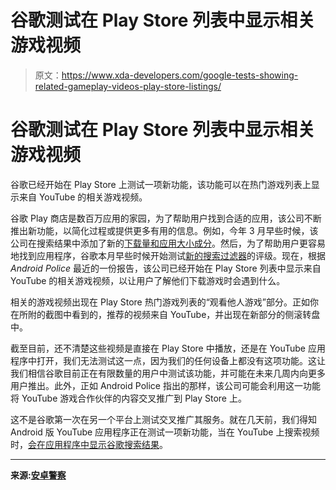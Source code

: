 # 谷歌测试在 Play Store 列表中显示相关游戏视频

> 原文：<https://www.xda-developers.com/google-tests-showing-related-gameplay-videos-play-store-listings/>

# 谷歌测试在 Play Store 列表中显示相关游戏视频

谷歌已经开始在 Play Store 上测试一项新功能，该功能可以在热门游戏列表上显示来自 YouTube 的相关游戏视频。

谷歌 Play 商店是数百万应用的家园，为了帮助用户找到合适的应用，该公司不断推出新功能，以简化过程或提供更多有用的信息。例如，今年 3 月早些时候，该公司在搜索结果中添加了新的[下载量和应用大小成分](https://www.xda-developers.com/google-play-store-shows-download-count-size-search-results/)。然后，为了帮助用户更容易地找到应用程序，谷歌本月早些时候开始测试[新的搜索过滤器](https://www.xda-developers.com/google-play-store-tests-search-filters-ratings-editors-choice-new-applications/)的评级。现在，根据 *Android Police* 最近的一份报告，该公司已经开始在 Play Store 列表中显示来自 YouTube 的相关游戏视频，以让用户了解他们下载游戏时会遇到什么。

相关的游戏视频出现在 Play Store 热门游戏列表的“观看他人游戏”部分。正如你在所附的截图中看到的，推荐的视频来自 YouTube，并出现在新部分的侧滚转盘中。

截至目前，还不清楚这些视频是直接在 Play Store 中播放，还是在 YouTube 应用程序中打开，我们无法测试这一点，因为我们的任何设备上都没有这项功能。这让我们相信谷歌目前正在有限数量的用户中测试该功能，并可能在未来几周内向更多用户推出。此外，正如 Android Police 指出的那样，该公司可能会利用这一功能将 YouTube 游戏合作伙伴的内容交叉推广到 Play Store 上。

这不是谷歌第一次在另一个平台上测试交叉推广其服务。就在几天前，我们得知 Android 版 YouTube 应用程序正在测试一项新功能，当在 YouTube 上搜索视频时，[会在应用程序中显示谷歌搜索结果](https://www.xda-developers.com/youtube-android-tests-showing-recommended-google-search-result/)。

* * *

**来源:[安卓警察](https://www.androidpolice.com/2020/05/26/play-store-experiment-shows-popular-gameplay-videos-in-game-listings/)**